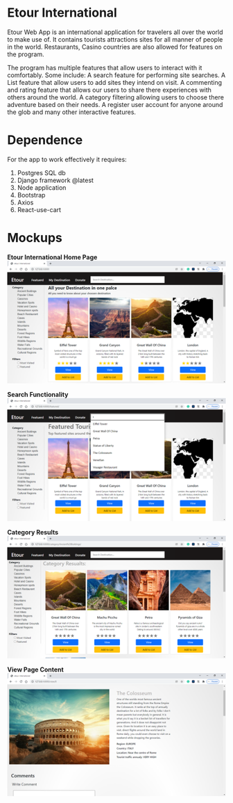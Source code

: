 # Etour International
Etour Web App is an international application 
for travelers all over the world to make use of.
It contains tourists attractions sites for all
manner of people in the world. Restaurants, Casino 
countries are also allowed for features on the 
program. 

The program has multiple features that allow users 
to interact with it comfortably. Some include:
A search feature for performing site searches. 
A List feature that allow users to add sites they 
intend on visit. 
A commenting and rating feature that allows our
users to share there experiences with others around 
the world. 
A category filtering allowing users to choose 
there adventure based on their needs. 
A register user account for anyone around the glob
and many other interactive features.
 

# Dependence 
For the app to work effectively it requires:
1. Postgres SQL db
2. Django framework @latest
3. Node application 
4. Bootstrap
5. Axios
6. React-use-cart

# Mockups

**Etour International Home Page**
![Etour Home Page](https://raw.githubusercontent.com/eliya35/EtourScreenShots/15412989602a35d2ebb66cf02e49e83fa3f918ef/etour%20international%20-%20Google%20Chrome%2009_02_2022%2017_30_11.png)

**Search Functionality**
![Search Functionality](https://raw.githubusercontent.com/eliya35/EtourScreenShots/0d22153af105d3b8f63d6fb8fed29994734a501c/etour%20international%20-%20Google%20Chrome%2009_02_2022%2017_31_04.png)

**Category Results**
![Category Filters results](https://raw.githubusercontent.com/eliya35/EtourScreenShots/4fc68af5a528c367cb37451c9a0379509b1375ed/etour%20international%20-%20Google%20Chrome%2009_02_2022%2017_30_23.png)

**View Page Content**
![ViewPage Content](https://raw.githubusercontent.com/eliya35/EtourScreenShots/2304c0cc0e49be08a0a5410bbb1685d44a76be0c/etour%20international%20-%20Google%20Chrome%2009_02_2022%2017_32_52.png)
